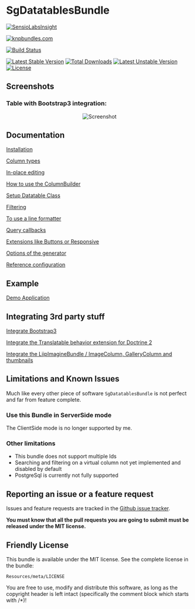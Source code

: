 # SgDatatablesBundle

[![SensioLabsInsight](https://insight.sensiolabs.com/projects/61803d08-17ab-4a69-ad13-6ec448762332/big.png)](https://insight.sensiolabs.com/projects/61803d08-17ab-4a69-ad13-6ec448762332)

[![knpbundles.com](http://knpbundles.com/stwe/DatatablesBundle/badge)](http://knpbundles.com/stwe/DatatablesBundle)

[![Build Status](https://travis-ci.org/stwe/DatatablesBundle.svg?branch=master)](https://travis-ci.org/stwe/DatatablesBundle)

[![Latest Stable Version](https://poser.pugx.org/sg/datatablesbundle/v/stable)](https://packagist.org/packages/sg/datatablesbundle) [![Total Downloads](https://poser.pugx.org/sg/datatablesbundle/downloads)](https://packagist.org/packages/sg/datatablesbundle) [![Latest Unstable Version](https://poser.pugx.org/sg/datatablesbundle/v/unstable)](https://packagist.org/packages/sg/datatablesbundle) [![License](https://poser.pugx.org/sg/datatablesbundle/license)](https://packagist.org/packages/sg/datatablesbundle)

## Screenshots

### Table with Bootstrap3 integration: 

<div style="text-align:center"><img alt="Screenshot" src="https://github.com/stwe/DatatablesBundle/raw/master/Resources/images/sc1.jpg"></div>

## Documentation

[Installation](https://github.com/stwe/DatatablesBundle/blob/master/Resources/doc/installation.md)

[Column types](https://github.com/stwe/DatatablesBundle/blob/master/Resources/doc/columns.md)

[In-place editing](https://github.com/stwe/DatatablesBundle/blob/master/Resources/doc/editable.md)

[How to use the ColumnBuilder](https://github.com/stwe/DatatablesBundle/blob/master/Resources/doc/columnBuilder.md)

[Setup Datatable Class](https://github.com/stwe/DatatablesBundle/blob/master/Resources/doc/setup.md)

[Filtering](https://github.com/stwe/DatatablesBundle/blob/master/Resources/doc/filter.md)

[To use a line formatter](https://github.com/stwe/DatatablesBundle/blob/master/Resources/doc/lineFormatter.md)

[Query callbacks](https://github.com/stwe/DatatablesBundle/blob/master/Resources/doc/query.md)

[Extensions like Buttons or Responsive](https://github.com/stwe/DatatablesBundle/blob/master/Resources/doc/extensions.md)

[Options of the generator](https://github.com/stwe/DatatablesBundle/blob/master/Resources/doc/generator.md)

[Reference configuration](https://github.com/stwe/DatatablesBundle/blob/master/Resources/doc/configuration.md)

## Example

[Demo Application](https://github.com/stwe/DtBundleDemo)

## Integrating 3rd party stuff 

[Integrate Bootstrap3](https://github.com/stwe/DatatablesBundle/blob/master/Resources/doc/bootstrap3.md)

[Integrate the Translatable behavior extension for Doctrine 2](https://github.com/stwe/DatatablesBundle/blob/master/Resources/doc/translatable.md)

[Integrate the LiipImagineBundle / ImageColumn, GalleryColumn and thumbnails](https://github.com/stwe/DatatablesBundle/blob/master/Resources/doc/thumbs.md)

## Limitations and Known Issues

Much like every other piece of software `SgDatatablesBundle` is not perfect and far from feature complete.

### Use this Bundle in ServerSide mode

The ClientSide mode is no longer supported by me.

### Other limitations

- This bundle does not support multiple Ids
- Searching and filtering on a virtual column not yet implemented and disabled by default
- PostgreSql is currently not fully supported

## Reporting an issue or a feature request

Issues and feature requests are tracked in the [Github issue tracker](https://github.com/stwe/DatatablesBundle/issues).

**You must know that all the pull requests you are going to submit must be released under the MIT license.**

## Friendly License

This bundle is available under the MIT license. See the complete license in the bundle:

    Resources/meta/LICENSE

You are free to use, modify and distribute this software, as long as the copyright header is left intact (specifically the comment block which starts with /*)!
